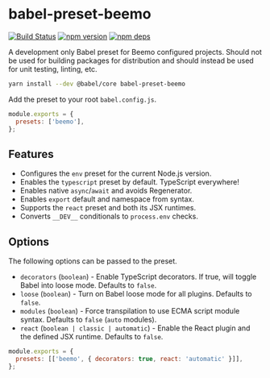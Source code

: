 # babel-preset-beemo

[![Build Status](https://github.com/beemojs/dev/workflows/Build/badge.svg)](https://github.com/beemojs/dev/actions?query=branch%3Amaster)
[![npm version](https://badge.fury.io/js/babel-preset-beemo.svg)](https://www.npmjs.com/package/babel-preset-beemo)
[![npm deps](https://david-dm.org/beemojs/dev.svg?path=packages/babel-preset)](https://www.npmjs.com/package/babel-preset-beemo)

A development only Babel preset for Beemo configured projects. Should not be used for building
packages for distribution and should instead be used for unit testing, linting, etc.

```bash
yarn install --dev @babel/core babel-preset-beemo
```

Add the preset to your root `babel.config.js`.

```js
module.exports = {
  presets: ['beemo'],
};
```

## Features

- Configures the `env` preset for the current Node.js version.
- Enables the `typescript` preset by default. TypeScript everywhere!
- Enables native `async`/`await` and avoids Regenerator.
- Enables `export` default and namespace from syntax.
- Supports the `react` preset and both its JSX runtimes.
- Converts `__DEV__` conditionals to `process.env` checks.

## Options

The following options can be passed to the preset.

- `decorators` (`boolean`) - Enable TypeScript decorators. If true, will toggle Babel into loose
  mode. Defaults to `false`.
- `loose` (`boolean`) - Turn on Babel loose mode for all plugins. Defaults to `false`.
- `modules` (`boolean`) - Force transpilation to use ECMA script module syntax. Defaults to `false`
  (`auto` modules).
- `react` (`boolean | classic | automatic`) - Enable the React plugin and the defined JSX runtime.
  Defaults to `false`.

```js
module.exports = {
  presets: [['beemo', { decorators: true, react: 'automatic' }]],
};
```
